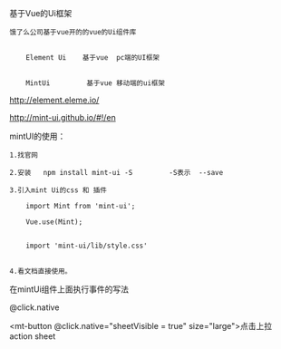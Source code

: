 基于Vue的Ui框架


	饿了么公司基于vue开的的vue的Ui组件库


		Element Ui    基于vue  pc端的UI框架  


		MintUi         基于vue 移动端的ui框架






http://element.eleme.io/




http://mint-ui.github.io/#!/en




mintUI的使用：



	1.找官网

	2.安装   npm install mint-ui -S         -S表示  --save

	3.引入mint Ui的css 和 插件

		import Mint from 'mint-ui';

		Vue.use(Mint);


		import 'mint-ui/lib/style.css'


	4.看文档直接使用。




在mintUi组件上面执行事件的写法

@click.native



<mt-button @click.native="sheetVisible = true" size="large">点击上拉 action sheet</mt-button>
